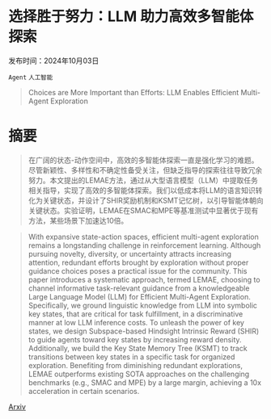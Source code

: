 # 选择胜于努力：LLM 助力高效多智能体探索

发布时间：2024年10月03日

`Agent` `人工智能`

> Choices are More Important than Efforts: LLM Enables Efficient Multi-Agent Exploration

# 摘要

> 在广阔的状态-动作空间中，高效的多智能体探索一直是强化学习的难题。尽管新颖性、多样性和不确定性备受关注，但缺乏指导的探索往往导致冗余努力。本文提出的LEMAE方法，通过从大型语言模型（LLM）中提取任务相关指导，实现了高效的多智能体探索。我们以低成本将LLM的语言知识转化为关键状态，并设计了SHIR奖励机制和KSMT记忆树，以引导智能体朝向关键状态。实验证明，LEMAE在SMAC和MPE等基准测试中显著优于现有方法，某些场景下加速达10倍。

> With expansive state-action spaces, efficient multi-agent exploration remains a longstanding challenge in reinforcement learning. Although pursuing novelty, diversity, or uncertainty attracts increasing attention, redundant efforts brought by exploration without proper guidance choices poses a practical issue for the community. This paper introduces a systematic approach, termed LEMAE, choosing to channel informative task-relevant guidance from a knowledgeable Large Language Model (LLM) for Efficient Multi-Agent Exploration. Specifically, we ground linguistic knowledge from LLM into symbolic key states, that are critical for task fulfillment, in a discriminative manner at low LLM inference costs. To unleash the power of key states, we design Subspace-based Hindsight Intrinsic Reward (SHIR) to guide agents toward key states by increasing reward density. Additionally, we build the Key State Memory Tree (KSMT) to track transitions between key states in a specific task for organized exploration. Benefiting from diminishing redundant explorations, LEMAE outperforms existing SOTA approaches on the challenging benchmarks (e.g., SMAC and MPE) by a large margin, achieving a 10x acceleration in certain scenarios.

[Arxiv](https://arxiv.org/abs/2410.02511)